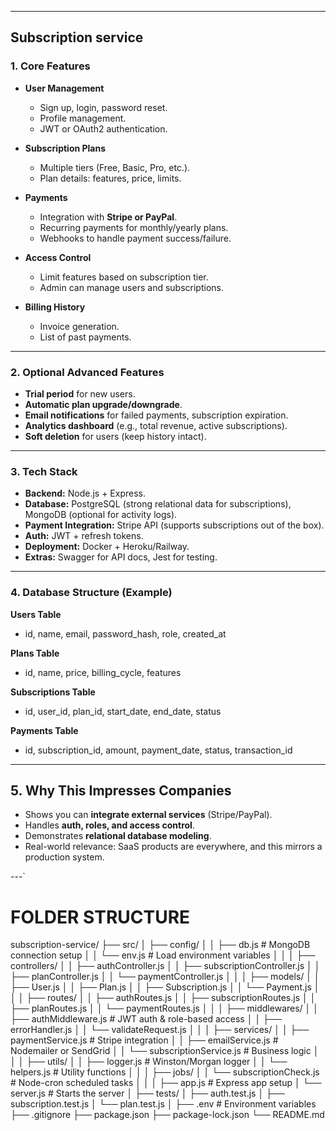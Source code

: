 
---

## **Subscription service**

### **1. Core Features**

* **User Management**

  * Sign up, login, password reset.
  * Profile management.
  * JWT or OAuth2 authentication.

* **Subscription Plans**

  * Multiple tiers (Free, Basic, Pro, etc.).
  * Plan details: features, price, limits.

* **Payments**

  * Integration with **Stripe or PayPal**.
  * Recurring payments for monthly/yearly plans.
  * Webhooks to handle payment success/failure.

* **Access Control**

  * Limit features based on subscription tier.
  * Admin can manage users and subscriptions.

* **Billing History**

  * Invoice generation.
  * List of past payments.

---

### **2. Optional Advanced Features**

* **Trial period** for new users.
* **Automatic plan upgrade/downgrade**.
* **Email notifications** for failed payments, subscription expiration.
* **Analytics dashboard** (e.g., total revenue, active subscriptions).
* **Soft deletion** for users (keep history intact).

---

### **3. Tech Stack**

* **Backend:** Node.js + Express.
* **Database:** PostgreSQL (strong relational data for subscriptions), MongoDB (optional for activity logs).
* **Payment Integration:** Stripe API (supports subscriptions out of the box).
* **Auth:** JWT + refresh tokens.
* **Deployment:** Docker + Heroku/Railway.
* **Extras:** Swagger for API docs, Jest for testing.

---

### **4. Database Structure (Example)**

**Users Table**

* id, name, email, password\_hash, role, created\_at

**Plans Table**

* id, name, price, billing\_cycle, features

**Subscriptions Table**

* id, user\_id, plan\_id, start\_date, end\_date, status

**Payments Table**

* id, subscription\_id, amount, payment\_date, status, transaction\_id

---

## **5. Why This Impresses Companies**  

* Shows you can **integrate external services** (Stripe/PayPal).
* Handles **auth, roles, and access control**.
* Demonstrates **relational database modeling**.
* Real-world relevance: SaaS products are everywhere, and this mirrors a production system.

---`


# FOLDER STRUCTURE 

subscription-service/
├── src/
│   ├── config/
│   │   ├── db.js             # MongoDB connection setup
│   │   └── env.js            # Load environment variables
│   │
│   ├── controllers/
│   │   ├── authController.js
│   │   ├── subscriptionController.js
│   │   ├── planController.js
│   │   └── paymentController.js
│   │
│   ├── models/
│   │   ├── User.js
│   │   ├── Plan.js
│   │   ├── Subscription.js
│   │   └── Payment.js
│   │
│   ├── routes/
│   │   ├── authRoutes.js
│   │   ├── subscriptionRoutes.js
│   │   ├── planRoutes.js
│   │   └── paymentRoutes.js
│   │
│   ├── middlewares/
│   │   ├── authMiddleware.js     # JWT auth & role-based access
│   │   ├── errorHandler.js
│   │   └── validateRequest.js
│   │
│   ├── services/
│   │   ├── paymentService.js     # Stripe integration
│   │   ├── emailService.js       # Nodemailer or SendGrid
│   │   └── subscriptionService.js # Business logic
│   │
│   ├── utils/
│   │   ├── logger.js             # Winston/Morgan logger
│   │   └── helpers.js            # Utility functions
│   │
│   ├── jobs/
│   │   └── subscriptionCheck.js  # Node-cron scheduled tasks
│   │
│   ├── app.js                    # Express app setup
│   └── server.js                 # Starts the server
│
├── tests/
│   ├── auth.test.js
│   ├── subscription.test.js
│   └── plan.test.js
│
├── .env                          # Environment variables
├── .gitignore
├── package.json
├── package-lock.json
└── README.md
